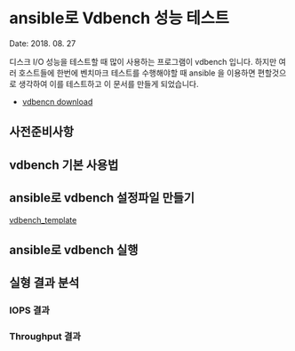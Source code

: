 # ansible로 Vdbench 성능 테스트
Date: 2018. 08. 27

디스크 I/O 성능을 테스트할 때 많이 사용하는 프로그램이 vdbench 입니다. 하지만 여러 호스트들에 한번에 벤치마크 테스트를 수행해야할 때 ansible 을 이용하면 편할것으로 생각하여 이를 테스트하고 이 문서를 만들게 되었습니다. 
  - [vdbencn download](https://www.oracle.com/technetwork/server-storage/vdbench-downloads-1901681.html)

## 사전준비사항

## vdbench 기본 사용법

## ansible로 vdbench 설정파일 만들기
[vdbench_template](templates/vdbench.conf.j2)

## ansible로 vdbench 실행

## 실형 결과 분석 
### IOPS 결과
### Throughput 결과


